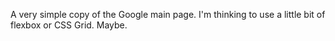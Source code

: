 A very simple copy of the Google main page. I'm thinking to use a little bit of flexbox or CSS Grid. Maybe.